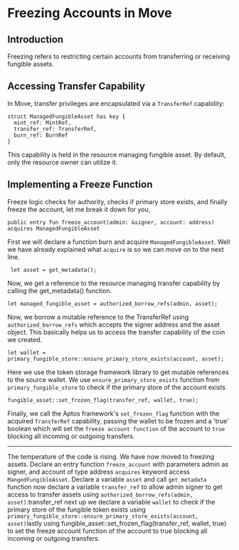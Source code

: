 # Freezing Accounts in Move

## Introduction

Freezing refers to restricting certain accounts from transferring or receiving fungible assets.

## Accessing Transfer Capability
In Move, transfer privileges are encapsulated via a `TransferRef` capability:
```
struct ManagedFungibleAsset has key {
  mint_ref: MintRef,
  transfer_ref: TransferRef,
  burn_ref: BurnRef
}
```
This capability is held in the resource managing fungible asset. By default, only the resource owner can utilize it.

## Implementing a Freeze Function
Freeze logic checks for authority, checks if primary store exists, and finally freeze the account, let me break it down for you,
```
public entry fun freeze_account(admin: &signer, account: address) acquires ManagedFungibleAsset 
```
First we will declare a function burn and acquire `ManagedFungibleAsset`. Well we have already explained what `acquire` is so we can move on to the next line.
```
 let asset = get_metadata();
```
Now, we get a reference to the resource managing transfer capability by calling the get_metadata() function.
```
let managed_fungible_asset = authorized_borrow_refs(admin, asset);
```
Now, we borrow a mutable reference to the TransferRef using `authorized_borrow_refs` which accepts the signer address and the asset object. This basically helps us to access the transfer capability of the coin we created.
```
let wallet = primary_fungible_store::ensure_primary_store_exists(account, asset);
```
Here we use the token storage framework library to get mutable references to the source wallet. We use `ensure_primary_store_exists` function from `primary_fungible_store` to check if the primary store of the account exists
```
fungible_asset::set_frozen_flag(transfer_ref, wallet, true);
```
Finally, we call the Aptos framework's `set_frozen_flag` function with the acquired `TransferRef` capability, passing the wallet to be frozen and a 'true' boolean which will set the `freeze account function` of the account to `true` blocking all incoming or outgoing transfers.

---

The temperature of the code is rising. We have now moved to freezing assets. Declare an entry function `freeze_account` with parameters admin as signer, and account of type address `acquires` keyword access `MangedFungibleAsset`. Declare a variable `asset` and call `get_metadata` function now declare a variable `transfer_ref` to allow admin signer to get access to transfer assets using `authorized_borrow_refs(admin, asset)`.transfer_ref next up we declare a variable `wallet` to check if the primary store of the fungible token exists using `primary_fungible_store::ensure_primary_store_exists(account, asset)`lastly using fungible_asset::set_frozen_flag(transfer_ref, wallet, true) to set the freeze account function of the account to true blocking all incoming or outgoing transfers. 
